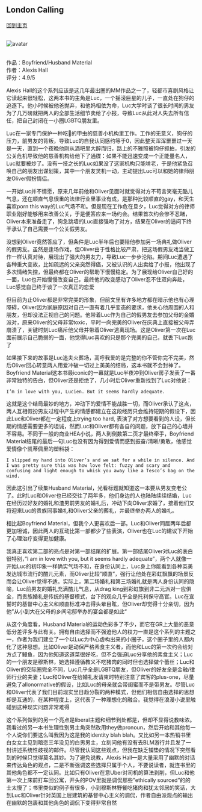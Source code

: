 ## London Calling
[回到主页](https://boheme130.github.io/Fiction.git.io/)<br><br>

![avatar](https://i.ebayimg.com/images/g/Qh4AAOSwMAxj90qe/s-l1600.jpg)
<br>
<br>

<style>
  code {
    white-space : pre-wrap !important;
    word-break: break-word;
  }
</style>

作品：Boyfriend/Husband Material<br>
作者：Alexis Hall<br>
评分：4.9/5<br>

Alexis Hall的这个系列应该是这几年最出圈的MM作品之一了，轻都市喜剧风格让它读起来很轻松，这两本书的主角是Luc，一个摇滚巨星的儿子，一直处在狗仔的追逐下。他小时候被他爸抛弃，和他妈相依为命，Luc大学时谈了很长时间的男友为了几万磅就把两人的全部生活细节卖给了小报，导致Luc从此对人失去所有信任，把自己封闭在一小圈LGBTQ朋友里。

Luc在一家专门保护一种吃💩的甲虫的慈善小机构里工作。工作的无意义，狗仔的压力，前男友的背叛，导致Luc的自我认同感约等于0，因此整天浑浑噩噩过一天是一天，直到一个夜晚他刚从酒吧里大醉而归，路上的不雅照被狗仔抓拍，引发的公关危机导致他的慈善机构给他下了通牒：如果不能迅速变成一个正能量名人，Luc就要被炒了。没有一技之长的Luc如果没了这家机构只能啃老，于是他紧急召唤自己的朋友出谋划策，其中一个朋友灵机一动，主动提出Luc可以和她的律师朋友Oliver假扮情侣。

一开始Luc并不情愿，原来几年前他和Oliver见面时就觉得对方不苟言笑毫无酷儿气息，还在顺直气息很重的法律行业里事业有成，是那种比较顺直的gay，和天生喜欢porn this way的Luc气场不和。但是现在工作危在旦夕，Luc觉得对方的律师职业刚好能够用来改善公关，于是便答应来一场约会。结果首次约会惨不忍睹，Oliver本来准备走了，狗急跳墙的Luc直接强吻了对方，结果在Oliver的逼问下终于承认了自己需要一个公关假男友。

没想到Oliver竟然答应了，但条件是Luc半年后也要陪他参加另一场典礼做Oliver的假男友。虽然是逢场作戏，但Oliver由于性格比较严肃，把这场假男友戏当做工作一样认真对待，展现出了强大的男友力，导致Luc一步步沦陷。期间Luc遭遇了各种重大变故，比如疏远的父亲突然得癌，又被认识的人出卖给了小报，他出现了多次情绪失控，但最终都在Oliver的帮助下慢慢稳定。为了展现给Oliver自己好的一面，Luc也开始慢慢改变自己，最终他的改变感动了Oliver忍不住双向奔赴，Luc感觉自己终于谈了一次真正的恋爱

但目前为止Oliver都是非常完美的形象，但前文里有许多地方都在暗示他也有心理障碍，Oliver因为家庭原因对自己一直有着几乎变态的要求，他关心他周围的人和朋友，但却没法正视自己的问题。他带着Luc作为自己的假男友去参加父母的金婚派对，原来Oliver的父母非常toxic，平时一向完美的Oliver在庆典上直接被父母弄崩溃了，关键时刻Luc痛斥他父母并带着Oliver逃离现场。这是Oliver第一次在Luc面前展示自己脆弱的一面，他觉得Luc喜欢的只是那个完美的自己，就丢下Luc跑了

如果接下来的故事是Luc追夫火葬场，高呼我爱的是完整的你不管你完不完美，然后Oliver回心转意两人用爱冲破一切过上美美的结局，这本书就不会封神了。Boyfriend Material这本书最iconic的一幕就是Luc半夜冲到Oliver房子发表了一番非常独特的告白，但Oliver还是拒绝了，几小时后Oliver重新找到了Luc对他说：

```
I’m in love with you, Lucien. But it seems hardly adequate. 
```

这就是这个结局最妙的地方，冲动下的爱情不能战胜一切，而Oliver承认了这点，两人互相假扮男友过程中产生的情感都建立在这段经历只会维持短期的假设下，因此Luc和Oliver都在一定程度上trying too hard, 表演了对方想要看到的人设，但长期的情感需要更多的坦诚，然而Luc和Oliver都有各自的问题，放下自己的心墙并不容易。不同于一般的商业HEA小说，两人到倒数第二页才最终牵手，Boyfriend Material结尾的最后一句Luc也没有因为得到爱情而感到振奋/清晰/勇敢，他感觉爱情像个凯蒂佩里的塑料袋：

```
I slipped my hand into Oliver’s and we sat for a while in silence. And I was pretty sure this was how love felt: fuzzy and scary and confusing and light enough to whisk you away like a Tesco’s bag on the wind.
```

因此这引出了续集Husband Material，光看标题就知道这一本要从男友变老公了。此时Luc和Oliver也已经交往了两年多，他们身边的人也陆陆续续结婚，Luc在经历过好友的婚礼和渣男前男友的婚礼后，冲动下向Oliver求婚了，接着他们又将迎来Luc的贵族同事婚礼和Oliver父亲的葬礼，并最终举办两人的婚礼。

相比起Boyfriend Material，但我个人更喜欢后一部。Luc和Oliver同居两年后都更加坦诚，因此两人的互动比第一部都少了些表演，Oliver也在Luc的建议下开始了心理治疗变得更加健康。

我真正喜欢第二部的亮点是对第一部结尾的扩展。第一部结尾Oliver对Luc的表白很特别，”I am in love with you, but it seems hardly adequate”，两个人就像一开始Luc的初印象一样确实气场不和，在身份认同上，Luc身上你能看到各种英美发达城市流行的酷儿元素，而Oliver比较”顺直”，强行让他处在彩虹飘飘的场景反而会让Oliver觉得不适。实际上，第二场婚礼和第三场婚礼就是两人身份认同的隐喻，Luc前男友的婚礼充满酷儿气息，从drag king到彩虹旗到非二元派对一应俱全，而贵族婚礼是传统的基督模式，台下的观众几乎全是托利保守高官。Luc在宣誓时的基督中心主义和顺直标准冲击得头晕目眩，但Oliver却觉得十分亲切，因为他”从小到大在父母的乡间宅邸举办的宴会都是如此“

从这个角度看，Husband Material的运动色彩多了不少，而它在GR上大量的恶意低分差评多与此有关。拥有自由选择而不强迫他人的权力一直是这个系列的主题之一，作者为我们建立了一个以Luc为中心虚构出来的小圈子，这个圈子里的人都内化了这种思想。比如Oliver是动保严格素食主义者，而他和Luc的第一次约会给对方点了鳗鱼，因为他知道这道菜很好吃，但不会强迫Luc分享他的素食主义；Luc的一个朋友是穆斯林，她选择遵循教义不吃猪肉的同时但也选择做个蕾丝；Luc和Oliver的交际圈完全不同，Luc几乎全是LGBTQ朋友，但Oliver的好友全是金融/律师行业的夫妻；Luc和Oliver在给婚礼发请柬时特别注意了宾客的plus-one，尽量避免了allonormative的假设，比如Luc的母亲就会带闺蜜而不是带男友。尽管Luc和Oliver代表了我们目前现实里日趋分裂的两种模式，但他们相信自由选择的思想却是互通的，在某种程度上，这代表了一种理想化的融合。我觉得在浪漫小说里触碰到这种现实问题非常难得

这个系列做到的另一个亮点是liberal主题和细节到处都是，但却不显得说教味浓。我看过的另一本书生理性别男主角突然改用they做pronoun，然后开始和其他每一个人说你们要这么叫我因为这是我的identity blah blah。又比如另一本热销书里白女女主见到暗恋三年没见的白男男主，立刻问他有没有去BLM游行并且发了一封讲述系统性歧视的邮件。尽管我认同这些观点，但我在缺乏铺垫的情况下突然看到的时候只觉得莫名其妙。为了避免说教，Alexis Hall一是大量采用了幽默的对话来传达角色的观点，二是不断强调这些选择只属于个人，不要说读者，就连书里的其他角色都不一定认同。比如只有Oliver在意Uber对司机的算法剥削，但Luc和他第一次上床前打车回公寓，开头的POV里就是调侃那些”ethically sourced”的的士太慢了；书里类似的例子有很多，小到穆斯林野餐吃猪肉和犹太邻居的笑话，大到Luc和Oliver针对英国上层建筑的基督中心主义的调侃，作者自由派观点的输出在幽默的包裹和其他角色的调侃下变得非常自然

